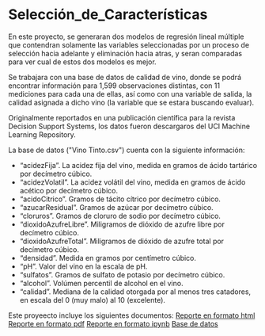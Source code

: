 # Selección_de_Características

En este proyecto, se generaran dos modelos de regresión lineal múltiple que contendran solamente las variables seleccionadas por un proceso de selección hacia adelante y eliminación hacia atras, y seran comparadas para ver cual de estos dos modelos es mejor.

Se trabajara con una base de datos de calidad de vino, donde se podrá encontrar información para 1,599 observaciones distintas, con 11 mediciones para cada una de ellas, así como con una variable de salida, la calidad asignada a dicho vino (la variable que se estara buscando evaluar). 

Originalmente reportados en una publicación científica para la revista Decision Support Systems, los datos fueron descargaros del UCI Machine Learning Repository.

La base de datos ("Vino Tinto.csv") cuenta con la siguiente información:
- “acidezFija”. La acidez fija del vino, medida en gramos de ácido tartárico por decímetro cúbico.
- “acidezVolatil”. La acidez volátil del vino, medida en gramos de ácido acético por decímetro cúbico.
- “acidoCitrico”. Gramos de tácito cítrico por decímetro cúbico.
- “azucarResidual”. Gramos de azúcar por decímetro cúbico.
- “cloruros”. Gramos de cloruro de sodio por decímetro cúbico.
- “dioxidoAzufreLibre”. Miligramos de dióxido de azufre libre por decímetro cúbico.
- “dioxidoAzufreTotal”. Miligramos de dióxido de azufre total por decímetro cúbico.
- “densidad”. Medida en gramos por centímetro cúbico.
- “pH”. Valor del vino en la escala de pH.
- “sulfatos”. Gramos de sulfato de potasio por decímetro cúbico.
- “alcohol”. Volúmen percentil de alcohol en el vino.
- “calidad”. Mediana de la calidad otorgada por al menos tres catadores, en escala del 0 (muy malo) al 10 (excelente).

Este proyeecto incluye los siguientes documentos:
[Reporte en formato html](https://github.com/JafetGS/Selecci-n_de_Caracter-sticas/blob/main/Selecci%C3%B3n%20de%20caracter%C3%ADsticas.html)
[Reporte en formato pdf](https://github.com/JafetGS/Selecci-n_de_Caracter-sticas/blob/main/Selecci%C3%B3n%20de%20caracter%C3%ADsticas.pdf)
[Reporte en formato ipynb](https://github.com/JafetGS/Selecci-n_de_Caracter-sticas/blob/main/Selecci%C3%B3n%20de%20caracter%C3%ADsticas.ipynb)
[Base de datos](https://github.com/JafetGS/Selecci-n_de_Caracter-sticas/blob/main/Vino%20Tinto.csv)
